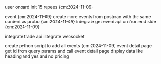 user onoard init 15 rupees {cm:2024-11-09}

event {cm:2024-11-09}
    create more events from postman with the same content as probo {cm:2024-11-09}
    integrate get event api on frontend side {cm:2024-11-09}

integrate trade api
integrate websocket


create python script to add all events {cm:2024-11-09}
event detail page
    get id from query params and call event detail page
    display data like heading and yes and no pricing 
    
